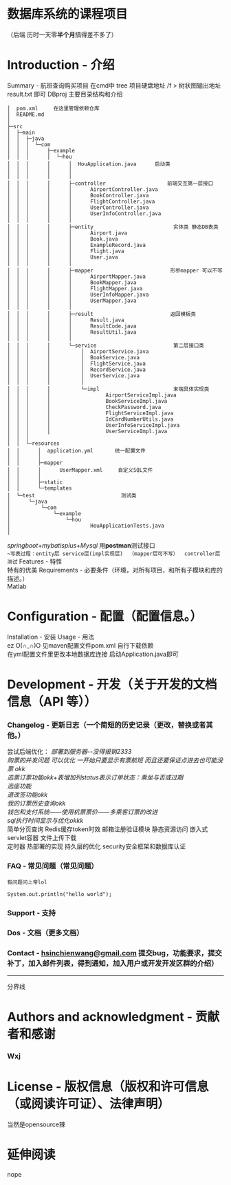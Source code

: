 
数据库系统的课程项目  
========================
（后端 历时一天零**半个月**搞得差不多了）
# Introduction - 介绍
Summary -  航班查询购买项目
在cmd中     tree 项目硬盘地址 /f > 树状图输出地址result.txt   即可
DBproj  主要目录结构和介绍

```
│  pom.xml     在这里管理依赖仓库
│  README.md
│
├─src
│  ├─main
│  │  ├─java
│  │  │  └─com
│  │  │      ├─example
│  │  │      │  └─hou
│  │  │      │      │  HouApplication.java      启动类
│  │  │      │      │
│  │  │      │      │      
│  │  │      │      ├─controller                    前端交互第一层接口
│  │  │      │      │      AirportController.java
│  │  │      │      │      BookController.java
│  │  │      │      │      FlightController.java
│  │  │      │      │      UserController.java
│  │  │      │      │      UserInfoController.java
│  │  │      │      │      
│  │  │      │      ├─entity                          实体类 静态DB表类
│  │  │      │      │      Airport.java
│  │  │      │      │      Book.java
│  │  │      │      │      ExampleRecord.java
│  │  │      │      │      Flight.java
│  │  │      │      │      User.java
│  │  │      │      │      
│  │  │      │      ├─mapper                         形参mapper 可以不写
│  │  │      │      │      AirportMapper.java
│  │  │      │      │      BookMapper.java
│  │  │      │      │      FlightMapper.java
│  │  │      │      │      UserInfoMapper.java
│  │  │      │      │      UserMapper.java
│  │  │      │      │      
│  │  │      │      ├─result                         返回模板类
│  │  │      │      │      Result.java
│  │  │      │      │      ResultCode.java
│  │  │      │      │      ResultUtil.java
│  │  │      │      │      
│  │  │      │      └─service                         第二层接口类
│  │  │      │          │  AirportService.java
│  │  │      │          │  BookService.java
│  │  │      │          │  FlightService.java
│  │  │      │          │  RecordService.java
│  │  │      │          │  UserService.java
│  │  │      │          │  
│  │  │      │          └─impl                        末端具体实现类
│  │  │      │                  AirportServiceImpl.java
│  │  │      │                  BookServiceImpl.java
│  │  │      │                  CheckPassword.java
│  │  │      │                  FlightServiceImpl.java
│  │  │      │                  IdCardNumberUtils.java
│  │  │      │                  UserInfoServiceImpl.java
│  │  │      │                  UserServiceImpl.java
│  │  │              
│  │  └─resources
│  │      │  application.yml       统一配置文件
│  │      │  
│  │      ├─mapper
│  │      │      UserMapper.xml     自定义SQL文件
│  │      │      
│  │      ├─static
│  │      └─templates
│  └─test                            测试类
│      └─java
│          └─com
│              └─example
│                  └─hou
│                          HouApplicationTests.java
│
```

*springboot*+*mybatisplus*+*Mysql*
用**postman**测试接口  
`~写表过程：entity层 service层(impl实现层)  （mapper层可不写）  controller层   测试`
Features - 特性  
特有的优美
Requirements - 必要条件（环境，对所有项目，和所有子模块和库的描述。）  
Matlab  

# Configuration - 配置（配置信息。）
Installation - 安装
Usage - 用法   
ez   O(∩_∩)O   见maven配置文件pom.xml  自行下载依赖  
在yml配置文件里更改本地数据库连接 启动Application.java即可  

# Development - 开发（关于开发的文档信息（API 等））
### Changelog - 更新日志（一个简短的历史记录（更改，替换或者其他。）  
尝试后端优化：
*部署到服务器--没得报销2333*<br />
*购票的并发问题 可以优化  一开始只要显示有票航班 而且还要保证点进去也可能没票 okk*<br />
*选票订票功能okk+表增加列status表示订单状态：乘坐与否或过期*<br />
*选座功能*<br />
*退改签功能okk*<br />
*我的订票历史查询okk*<br />
*钱包和支付系统——使用机票票价——多乘客订票的改进*<br />
*sql执行时间显示与优化okkk*<br />
简单分页查询
Redis缓存token时效
邮箱注册验证模块
静态资源访问
嵌入式servlet容器
文件上传下载  
定时器
热部署的实现
持久层的优化
security安全框架和数据库认证


### FAQ - 常见问题（常见问题）  
    有问题问上帝lol
```(可以加编程语言名)
System.out.println("hello world");
```
### Support - 支持  
### Dos - 文档（更多文档）  
### Contact - hsinchienwang@gmail.com  提交bug，功能要求，提交补丁，加入邮件列表，得到通知，加入用户或开发开发区群的介绍）  

***
分界线

# Authors and acknowledgment - 贡献者和感谢
### Wxj

# License - 版权信息（版权和许可信息（或阅读许可证）、法律声明）
当然是opensource辣

# 延伸阅读
nope
  